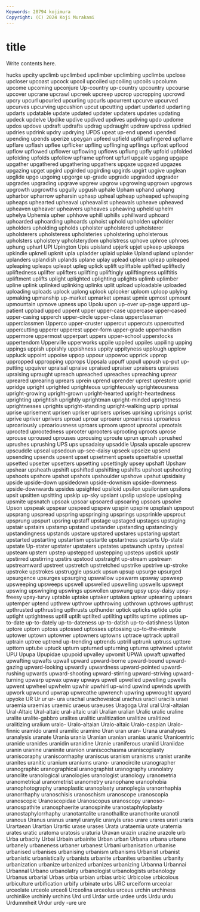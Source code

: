 ```yaml
---
Keywords: 28794 kojimura
Copyright: (C) 2024 Koji Murakami
---
```


# title

Write contents here.



hucks upcity upclimb upclimbed upclimber upclimbing upclimbs upclose upcloser
upcoast upcock upcoil upcoiled upcoiling upcoils upcolumn upcome upcoming upconjure
Up-country up-country upcountry upcourse upcover upcrane upcrawl upcreek upcreep upcrop
upcropping upcrowd upcry upcurl upcurled upcurling upcurls upcurrent upcurve upcurved
upcurves upcurving upcushion upcut upcutting updart updarted updarting updarts updatable
update updated updater updaters updates updating updeck updelve Updike updive
updived updives updiving updo updome updos updove updraft updrafts updrag
updraught updraw updress updried updries updrink updry updrying UPDS upeat
up-end upend upended upending upends uperize upeygan upfeed upfield upfill
upfingered upflame upflare upflash upflee upflicker upfling upflinging upflings upfloat
upflood upflow upflowed upflower upflowing upflows upflung upfly upfold upfolded
upfolding upfolds upfollow upframe upfront upfurl upgale upgang upgape upgather
upgathered upgathering upgathers upgaze upgazed upgazes upgazing upget upgird upgirded
upgirding upgirds upgirt upgive upglean upglide upgo upgoing upgorge up-grade
upgrade upgraded upgrader upgrades upgrading upgrave upgrew upgrow upgrowing upgrown
upgrows upgrowth upgrowths upgully upgush uphale Upham uphand uphang upharbor
upharrow upharsin uphasp upheal upheap upheaped upheaping upheaps uphearted upheaval
upheavalist upheavals upheave upheaved upheaven upheaver upheavers upheaves upheaving upheld
uphelm uphelya Uphemia upher uphhove uphill uphills uphillward uphoard uphoarded
uphoarding uphoards uphoist uphold upholden upholder upholders upholding upholds upholster
upholstered upholsterer upholsterers upholsteress upholsteries upholstering upholsterous upholsters upholstery upholsterydom
upholstress uphove uphroe uphroes uphung uphurl UPI Upington Upis upisland
upjerk upjet upkeep upkeeps upkindle upknell upknit upla upladder uplaid
uplake Upland upland uplander uplanders uplandish uplands uplane uplay uplead
uplean upleap upleaped upleaping upleaps upleapt upleg uplick uplift upliftable
uplifted upliftedly upliftedness uplifter uplifters uplifting upliftingly upliftingness upliftitis upliftment
uplifts uplight uplighted uplighting uplights uplimb uplimber upline uplink uplinked
uplinking uplinks uplit upload uploadable uploaded uploading uploads uplock uplong
uplook uplooker uploom uploop uplying upmaking upmanship up-market upmarket upmast
upmix upmost upmount upmountain upmove upness upo Upolu upon up-over
up-page uppard up-patient uppbad upped uppent upper upper-case uppercase upper-cased
upper-casing upperch upper-circle upper-class upperclassman upperclassmen Upperco upper-cruster uppercut uppercuts
uppercutted uppercutting upperer upperest upper-form upper-grade upperhandism uppermore uppermost upperpart
uppers upper-school upperstocks uppertendom Upperville upperworks uppile uppiled uppiles uppiling
upping uppings uppish uppishly uppishness uppity uppityness upplough upplow uppluck
uppoint uppoise uppop uppour uppowoc upprick upprop uppropped uppropping upprops
Uppsala uppuff uppull uppush up-put up-putting upquiver upraisal upraise upraised
upraiser upraisers upraises upraising upraught upreach upreached upreaches upreaching uprear
upreared uprearing uprears uprein uprend uprender uprest uprestore uprid upridge
upright uprighted uprighteous uprighteously uprighteousness upright-growing upright-grown upright-hearted upright-heartedness uprighting
uprightish uprightly uprightman upright-minded uprightness uprightnesses uprights upright-standing upright-walking uprip
uprisal uprise uprisement uprisen upriser uprisers uprises uprising uprisings uprist
uprive upriver uprivers uproad uproar uproarer uproariness uproarious uproariously uproariousness
uproars uproom uproot uprootal uprootals uprooted uprootedness uprooter uprooters uprooting
uproots uprose uprouse uproused uprouses uprousing uproute uprun uprush uprushed
uprushes uprushing UPS ups upsadaisy upsaddle Upsala upscale upscrew upscuddle
upseal upsedoun up-see-daisy upseek upseize upsend upsending upsends upsent upset
upsetment upsets upsettable upsettal upsetted upsetter upsetters upsetting upsettingly upsey
upshaft Upshaw upshear upsheath upshift upshifted upshifting upshifts upshoot upshooting
upshoots upshore upshot upshots upshoulder upshove upshut upsidaisy upside upside-down
upsidedown upside-downism upside-downness upside-downwards upsides upsighted upsiloid upsilon upsilonism upsilons
upsit upsitten upsitting upskip up-sky upslant upslip upslope upsloping upsmite
upsnatch upsoak upsoar upsoared upsoaring upsoars upsolve Upson upspeak upspear
upspeed upspew upspin upspire upsplash upspout upsprang upspread upspring upspringing
upsprings upsprinkle upsprout upsprung upspurt upsring upstaff upstage upstaged upstages
upstaging upstair upstairs upstamp upstand upstander upstanding upstandingly upstandingness upstands
upstare upstared upstares upstaring upstart upstarted upstarting upstartism upstartle upstartness
upstarts Up-state upstate Up-stater upstater upstaters upstates upstaunch upstay upsteal
upsteam upstem upstep upstepped upstepping upsteps upstick upstir upstirred upstirring
upstirs upstood upstraight up-stream upstream upstreamward upstreet upstretch upstretched upstrike
upstrive up-stroke upstroke upstrokes upstruggle upsuck upsun upsup upsurge upsurged
upsurgence upsurges upsurging upswallow upswarm upsway upsweep upsweeping upsweeps upswell
upswelled upswelling upswells upswept upswing upswinging upswings upswollen upswung upsy
upsy-daisy upsy-freesy upsy-turvy uptable uptake uptaker uptakes uptear uptearing uptears
uptemper uptend upthrew upthrow upthrowing upthrown upthrows upthrust upthrusted upthrusting
upthrusts upthunder uptick upticks uptide uptie uptight uptightness uptill uptilt
uptilted uptilting uptilts uptime uptimes up-to-date up-to-dately up-to-dateness up-to-datish up-to-datishness
Upton uptore uptorn uptoss uptossed uptosses uptossing up-to-the-minute uptower uptown
uptowner uptowners uptowns uptrace uptrack uptrail uptrain uptree uptrend up-trending
uptrends uptrill uptrunk uptruss upttore upttorn uptube uptuck upturn upturned
upturning upturns uptwined uptwist UPU Upupa Upupidae upupoid upvalley upvomit
UPWA upwaft upwafted upwafting upwafts upwall upward upward-borne upward-bound upward-gazing
upward-looking upwardly upwardness upward-pointed upward-rushing upwards upward-shooting upward-stirring upward-striving upward-turning
upwarp upwax upway upways upwell upwelled upwelling upwells upwent upwheel
upwhelm upwhir upwhirl up-wind upwind upwinds upwith upwork upwound upwrap
upwreathe upwrench upwring upwrought upyard upyoke UR Ur ur ur-
ura urachal urachovesical urachus uracil uracils uraei uraemia uraemias uraemic
uraeus uraeuses Uragoga Ural ural Ural-altaian Ural-Altaic Ural-altaic ural-altaic urali
Uralian uralian Uralic uralic uraline uralite uralite-gabbro uralites uralitic uralitization
uralitize uralitized uralitizing uralium uralo- Uralo-altaian Uralo-altaic Uralo-caspian Uralo-finnic uramido
uramil uramilic uramino Uran uran uran- Urana uranalyses uranalysis uranate
Urania urania Uranian uranian uranias uranic Uranicentric uranide uranides uranidin
uranidine Uranie uraniferous uraniid Uraniidae uranin uranine uraninite uranion uraniscochasma
uraniscoplasty uraniscoraphy uraniscorrhaphy uraniscus uranism uranisms uranist uranite uranites uranitic
uranium uraniums urano- uranocircite uranographer uranographic uranographical uranographist uranography uranolatry
uranolite uranological uranologies uranologist uranology uranometria uranometrical uranometrist uranometry uranophane
uranophobia uranophotography uranoplastic uranoplasty uranoplegia uranorrhaphia uranorrhaphy uranoschisis uranoschism uranoscope
uranoscopia uranoscopic Uranoscopidae Uranoscopus uranoscopy uranoso- uranospathite uranosphaerite uranospinite uranostaphyloplasty
uranostaphylorrhaphy uranotantalite uranothallite uranothorite uranotil uranous Uranus uranus uranyl uranylic
uranyls urao urare urares urari uraris Urartaean Urartian Urartic urase
urases Urata urataemia urate uratemia urates uratic uratoma uratosis uraturia
Uravan urazin urazine urazole urb Urba urbacity Urbai Urbain urbainite
Urban urban Urbana urbana urbane urbanely urbaneness urbaner urbanest Urbani
urbanisation urbanise urbanised urbanises urbanising urbanism urbanisms Urbanist urbanist urbanistic
urbanistically urbanists urbanite urbanites urbanities urbanity urbanization urbanize urbanized urbanizes
urbanizing Urbanna Urbannai Urbannal Urbano urbanolatry urbanologist urbanologists urbanology Urbanus
urbarial Urbas urbia urbian urbias urbic Urbicolae urbicolous urbiculture urbification
urbify urbinate urbs URC urceiform urceolar urceolate urceole urceoli Urceolina
urceolus urceus urchin urchiness urchinlike urchinly urchins Urd urd Urdar
urde urdee urds Urdu urdu Urdummheit Urdur urdy -ure ure
